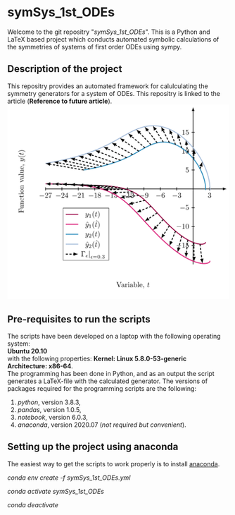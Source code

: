 # symSys_1st_ODEs
Welcome to the git repositry "*symSys_1st_ODEs*". This is a Python and LaTeX based project which conducts automated symbolic calculations of the symmetries of systems of first order ODEs using sympy.

## Description of the project
This repositry provides an automated framework for calulculating the symmetry generators for a system of ODEs. This repositry is linked to the article (**Reference to future article**). 
![Hydons_ODEs](ODE_sys.jpg)

## Pre-requisites to run the scripts
The scripts have been developed on a laptop with the following operating system:<br>
**Ubuntu 20.10**<br>
with the following properties:
**Kernel: Linux 5.8.0-53-generic**<br>
**Architecture: x86-64**.<br>
The programming has been done in Python, and as an output the script generates a LaTeX-file with the calculated generator. The versions of packages required for the programming scripts are the following:

1. *python*, version 3.8.3,
2. *pandas*, version 1.0.5,
3. *notebook*, version 6.0.3,
4. *anaconda*, version 2020.07 (*not required but convenient*). 


## Setting up the project using anaconda
The easiest way to get the scripts to work properly is to install [anaconda](https://docs.anaconda.com/anaconda/install/). 

*conda env create -f symSys_1st_ODEs.yml*

*conda activate symSys_1st_ODEs*


*conda deactivate*

